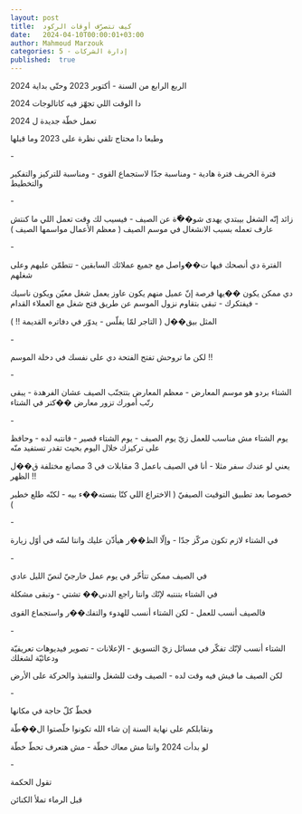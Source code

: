 ```yaml
---
layout: post
title:  كيف تتصرّف أوقات الركود
date:   2024-04-10T00:00:01+03:00
author: Mahmoud Marzouk
categories: 5 - إدارة الشركات
published:  true
---
```

الربع الرابع من السنة - أكتوبر 2023 وحتّى بداية 2024

دا الوقت اللي تجهّز فيه كاتالوجات 2024

تعمل خطّة جديدة ل 2024

وطبعا دا محتاج تلقي نظرة على 2023 وما قبلها

\-

فترة الخريف فترة هادية - ومناسبة جدّا لاستجماع القوى - ومناسبة للتركيز
والتفكير والتخطيط

\-

زائد إنّه الشغل بيبتدي يهدى شو��ّة عن الصيف - فيسيب لك وقت تعمل اللي ما
كنتش عارف تعمله بسبب الانشغال في موسم الصيف ( معظم الأعمال مواسمها
الصيف )

\-

الفترة دي أنصحك فيها ت��واصل مع جميع عملائك السابقين - تتطمّن عليهم وعلى
شغلهم

دي ممكن يكون ��يها فرصة إنّ عميل منهم يكون عاوز يعمل شغل معيّن ويكون
ناسيك - فيفتكرك - تبقى بتقاوم نزول الموسم عن طريق فتح شغل مع العملاء
القدام

المثل بيق��ل ( التاجر لمّا يفلّس - يدوّر في دفاتره القديمة !! )

\-

لكن ما تروحش تفتح الفتحة دي على نفسك في دخلة الموسم !!

\-

الشتاء بردو هو موسم المعارض - معظم المعارض بتتجنّب الصيف عشان الفرهدة -
يبقى رتّب أمورك تزور معارض ��كتر في الشتاء

\-

يوم الشتاء مش مناسب للعمل زيّ يوم الصيف - يوم الشتاء قصير - فانتبه لده -
وحافظ على تركيزك خلال اليوم بحيث تقدر تستفيد منّه

يعني لو عندك سفر مثلا - أنا في الصيف باعمل 3 مقابلات في 3 مصانع مختلفة
ق��ل الظهر !!

خصوصا بعد تطبيق التوقيت الصيفيّ ( الاختراع اللي كنّا بنسته��ء بيه - لكنّه
طلع خطير )

\-

في الشتاء لازم تكون مركّز جدّا - وإلّا الظ��ر هيأذّن عليك وانتا لسّه في أوّل
زيارة

\-

في الصيف ممكن تتأخّر في يوم عمل خارجيّ لنصّ الليل عادي

في الشتاء بتنتبه لإنّك وانتا راجع الدني�� تشتي - وتبقى مشكلة

فالصيف أنسب للعمل - لكن الشتاء أنسب للهدوء والتفك��ر واستجماع
القوى

\-

الشتاء أنسب لإنّك تفكّر في مسائل زيّ التسويق - الإعلانات - تصوير فيديوهات
تعريفيّة ودعائيّة لشغلك

لكن الصيف ما فيش فيه وقت لده - الصيف وقت للشغل والتنفيذ والحركة على
الأرض

\-

فحطّ كلّ حاجة في مكانها

ونقابلكم على نهاية السنة إن شاء الله تكونوا خلّصتوا ال��طّة

لو بدأت 2024 وانتا مش معاك خطّة - مش هتعرف تحطّ خطّة

\-

تقول الحكمة

قبل الرماء تملأ الكنائن
